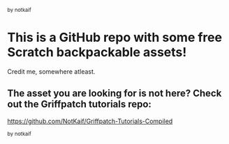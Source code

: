 <sub>by notkaif</sub>

# This is a GitHub repo with some free Scratch backpackable assets!
Credit me, somewhere atleast.
## The asset you are looking for is not here? Check out the Griffpatch tutorials repo:
https://github.com/NotKaif/Griffpatch-Tutorials-Compiled

<sub>by notkaif</sub>
